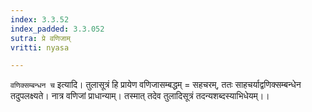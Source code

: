 ```yaml
---
index: 3.3.52
index_padded: 3.3.052
sutra: प्रे वणिजाम्
vritti: nyasa

---
```

`वणिक्सम्बन्धन च` इत्यादि। तुलासूत्रं हि प्रायेण वणिजासम्बद्धम् = सहचरम्, ततः साहचर्याद्वणिक्सम्बन्धेन तदुपलक्ष्यते। नात्र वणिजां प्राधान्याम्। तस्मात् तदेव तुलादिसूत्रं तदन्यशब्दस्याभिधेयम्।।
